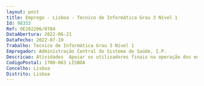 ```yaml
--- 
layout: post
title: Emprego - Lisboa - Tecnico de Informática Grau 3 Nível 1
Id: 98353
Ref: OE202206/0704
DataAbertura: 2022-06-21
DataFecho: 2022-07-19
Trabalho: Tecnico de Informática Grau 3 Nível 1
Empregador: Administração Central do Sistema de Saúde, I.P.
Descricao: Atividades  Apoiar os utilizadores finais na operação dos equipamentos e no diagnóstico e resolução dos respetivos problemas.Perfil de competências  Capacidade de comunicação e facilidade de relacionamento interpessoal  Planeamento e organização  Proatividade  Iniciativa  Trabalho em equipa.
CodigoPostal: 1700-063 LISBOA
Concelho: Lisboa
Distrito: Lisboa
--- 
```

